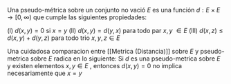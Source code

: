 Una pseudo-métrica sobre un conjunto no vació $E$ es una función $d: E \times E \rightarrow [0,\infty)$ que cumple las siguientes propiedades:

(l) $d(x,y)=0$ si $x=y$ 
(ll) $d(x,y)=d(y,x)$ para todo par $x,y$ $\in E$ 
(lll) $d(x,z) \leq d(x,y) + d(y,z)$ para todo trio $x,y,z \in E$ 

Una cuidadosa comparacion entre [[Metrica (Distancia)]] sobre $E$ y pseudo-metrica sobre $E$ radica en lo siguiente: Si $d$ es una pseudo-metrica sobre $E$ y existen elementos $x,y \in E$ , entonces $d(x,y)=0$ no implica necesariamente que $x=y$ 